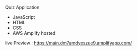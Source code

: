 Quiz Application

- JavaScript
- HTML
- CSS
- AWS Amplify hosted


live Preview : https://main.dm7amdyeszue9.amplifyapp.com/